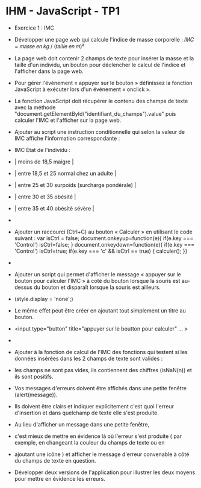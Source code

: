 # IHM - JavaScript - TP1

* Exercice 1 : IMC
* Développer une page web qui calcule l'indice de masse corporelle : 𝐼𝑀𝐶 = 𝑚𝑎𝑠𝑠𝑒 𝑒𝑛 𝑘𝑔 / (𝑡𝑎𝑖𝑙𝑙𝑒 𝑒𝑛 𝑚)²
* La page web doit contenir 2 champs de texte pour insérer la masse et la taille d'un individu, un bouton pour déclencher le calcul de l'indice et l'afficher dans la page web.
* Pour gérer l'évènement « appuyer sur le bouton » définissez la fonction JavaScript à exécuter lors d'un événement « onclick ».
* La fonction JavaScript doit récupérer le contenu des champs de texte avec la méthode "document.getElementById("identifiant_du_champs").value" puis calculer l'IMC et l'afficher sur la page web.
* Ajouter au script une instruction conditionnelle qui selon la valeur de IMC affiche l'information correspondante :
* IMC État de l'individu :
* | moins de 18,5 maigre                          |
* | entre 18,5 et 25 normal chez un adulte        |
* | entre 25 et 30 surpoids (surcharge pondérale) |
* | entre 30 et 35 obésité                        |
* | entre 35 et 40 obésité sévère                 |
* 
* Ajouter un raccourci (Ctrl+C) au bouton « Calculer » en utilisant le code suivant :
       var isCtrl = false;
       document.onkeyup=function(e){
       if(e.key === 'Control')
       isCtrl=false;
       }
       document.onkeydown=function(e){
       if(e.key === 'Control') isCtrl=true;
       if(e.key === 'c' && isCtrl == true) {
       calculer();
       }}
*
* Ajouter un script qui permet d'afficher le message « appuyer sur le bouton pour calculer l'IMC » à coté du bouton lorsque la souris est au-dessus du bouton et disparaît lorsque la
souris est ailleurs.
* (style.display = 'none';)
* Le même effet peut être créer en ajoutant tout simplement un titre au bouton.
* <input type="button" title="appuyer sur le boutton pour calculer" … >
*
*  Ajouter à la fonction de calcul de l'IMC des fonctions qui testent si les données insérées dans les 2 champs de texte sont valides :
*  les champs ne sont pas vides, ils contiennent des chiffres (isNaN(n)) et ils sont positifs. 
* Vos messages d'erreurs doivent être affichés dans une petite fenêtre (alert(message)).
* Ils doivent être clairs et indiquer explicitement c'est quoi l'erreur d'insertion et dans quelchamp de texte elle s'est produite.

* Au lieu d'afficher un message dans une petite fenêtre,
* c'est mieux de mettre en évidence là où l'erreur s'est produite ( par exemple, en changeant la couleur du champs de texte ou en
* ajoutant une icône ) et afficher le message d'erreur convenable à côté du champs de texte en question.
* Développer deux versions de l'application pour illustrer les deux moyens pour mettre en évidence les erreurs.

